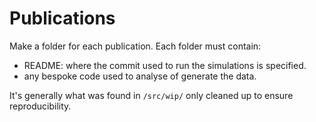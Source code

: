 # Publications

Make a folder for each publication. Each folder must contain:
- README: where the commit used to run the simulations is specified.
- any bespoke code used to analyse of generate the data.

It's generally what was found in `/src/wip/` only cleaned up to ensure reproducibility.
